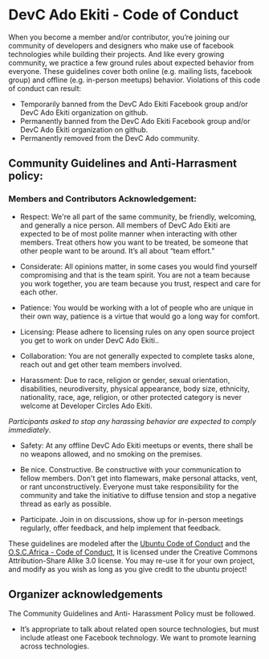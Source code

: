 # **DevC Ado Ekiti - Code of Conduct**

 
When you become a member and/or contributor, you’re joining our community of developers and designers who make use of facebook technologies while building their projects. And like every growing community, we practice a few ground rules about expected behavior from everyone. These guidelines cover both online (e.g. mailing lists, facebook group) and offline (e.g. in-person meetups) behavior.
Violations of this code of conduct can result:
* Temporarily banned from the DevC Ado Ekiti Facebook group and/or DevC Ado Ekiti organization on github.
* Permanently banned from the DevC Ado Ekiti Facebook group and/or DevC Ado Ekiti organization on github.
* Permanently removed from the DevC Ado community. 


## Community Guidelines and Anti-Harrasment policy:

### Members and Contributors Acknowledgement: 
* Respect: We're all part of the same community, be friendly, welcoming, and generally a nice person. All members of DevC Ado Ekiti are expected to be of most polite manner when interacting with other members. Treat others how you want to be treated, be someone that other people want to be around. It’s all about “team effort.”

* Considerate: All opinions matter, in some cases you would find yourself compromising and that is the team spirit. You are not a team because you work together, you are team because you trust, respect and care for each other.

* Patience: You would be working with a lot of people who are unique in their own way, patience is a virtue that would go a long way for comfort.

* Licensing: Please adhere to licensing rules on any open source project you get to work on under DevC Ado Ekiti..

* Collaboration: You are not generally expected to complete tasks alone, reach out and get other team members involved.

* Harassment: Due to race, religion or gender, sexual orientation, disabilities, neurodiversity, physical appearance, body size, ethnicity, nationality, race, age, religion, or other protected category is never welcome at Developer Circles Ado Ekiti. 

_Participants asked to stop any harassing behavior are expected to comply immediately_.

* Safety: At any offline DevC Ado Ekiti meetups or events,  there shall be no weapons allowed, and no smoking on the premises.

* Be nice. Constructive. Be constructive with your communication to fellow members. Don't get into flamewars, make personal attacks, vent, or rant unconstructively. Everyone must take responsibility for the community and take the initiative to diffuse tension and stop a negative thread as early as possible.

* Participate. Join in on discussions, show up for in-person meetings regularly, offer feedback, and help implement that feedback.


These guidelines are modeled after the [Ubuntu Code of Conduct](http://www.ubuntu.com/project/about-ubuntu/conduct) and the [O.S.C.Africa - Code of Conduct](https://github.com/oscommunityafrica/docs/blob/master/src/OSCA_Code_of_Conduct.md), It is licensed under the Creative Commons Attribution-Share Alike 3.0 license. You may re-use it for your own project, and modify as you wish as long as you give credit to the ubuntu project!


## Organizer acknowledgements
The Community Guidelines and Anti- Harassment Policy must be followed.

* It’s appropriate to talk about related open source technologies, but must include atleast one Facebook technology. We want to promote learning across technologies.

